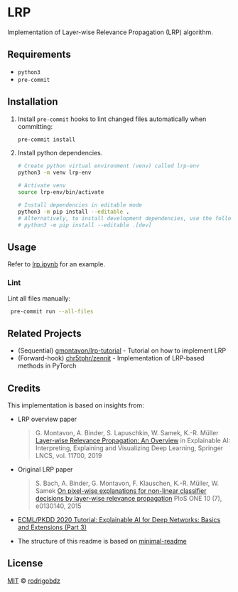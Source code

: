 # LRP

Implementation of Layer-wise Relevance Propagation (LRP) algorithm.

## Requirements

- `python3`
- `pre-commit`

## Installation

1. Install `pre-commit` hooks to lint changed files automatically when committing:

   ```sh
   pre-commit install
   ```

1. Install python dependencies.

   ```sh
   # Create python virtual environment (venv) called lrp-env
   python3 -m venv lrp-env

   # Activate venv
   source lrp-env/bin/activate

   # Install dependencies in editable mode
   python3 -m pip install --editable .
   # Alternatively, to install development dependencies, use the following command instead:
   # python3 -m pip install --editable .[dev]
   ```

## Usage

Refer to [lrp.ipynb](./lrp.ipynb) for an example.

### Lint

Lint all files manually:

```sh
 pre-commit run --all-files
```

## Related Projects

- (Sequential) [gmontavon/lrp-tutorial](https://git.tu-berlin.de/gmontavon/lrp-tutorial) - Tutorial on how to implement LRP
- (Forward-hook) [chr5tphr/zennit](https://github.com/chr5tphr/zennit) - Implementation of LRP-based methods in PyTorch

## Credits

This implementation is based on insights from:

- LRP overview paper

  > G. Montavon, A. Binder, S. Lapuschkin, W. Samek, K.-R. Müller
  > [Layer-wise Relevance Propagation: An Overview](https://doi.org/10.1007/978-3-030-28954-6_10)
  > in Explainable AI: Interpreting, Explaining and Visualizing Deep Learning, Springer LNCS, vol. 11700, 2019

- Original LRP paper

  > S. Bach, A. Binder, G. Montavon, F. Klauschen, K.-R. Müller, W. Samek
  > [On pixel-wise explanations for non-linear classifier decisions by layer-wise relevance propagation](https://doi.org/10.1371/journal.pone.0130140)
  > PloS ONE 10 (7), e0130140, 2015

- [ECML/PKDD 2020 Tutorial: Explainable AI for Deep Networks: Basics and Extensions (Part 3)](http://heatmapping.org/slides/2020_ECML_3.pdf)

- The structure of this readme is based on [minimal-readme](https://github.com/rodrigobdz/minimal-readme)

## License

[MIT](LICENSE) © [rodrigobdz](https://github.com/rodrigobdz/)
